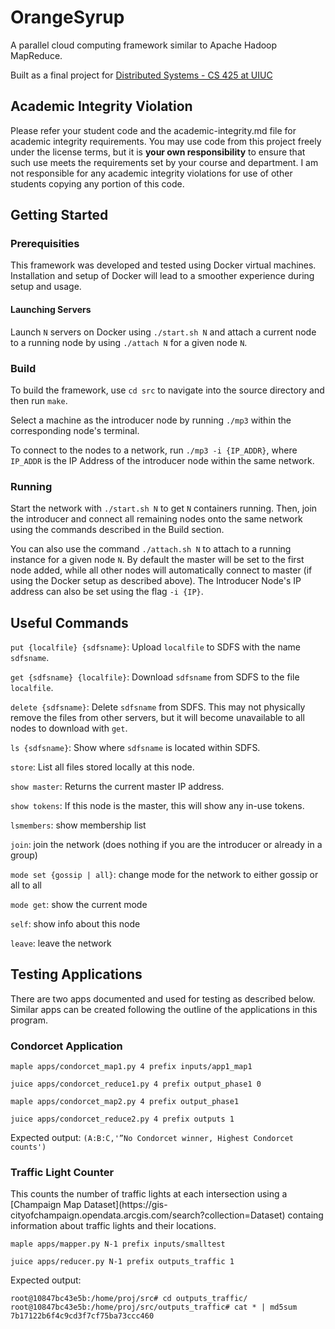 # OrangeSyrup
A parallel cloud computing framework similar to Apache Hadoop MapReduce.

Built as a final project for [Distributed Systems - CS 425 at UIUC](https://cs.illinois.edu/academics/courses/CS425)

## Academic Integrity Violation

Please refer your student code and the academic-integrity.md file for academic integrity requirements. You may use code from this project freely under the license terms, but it is **your own responsibility** to ensure that such use meets the requirements set by your course and department. I am not responsible for any academic integrity violations for use of other students copying any portion of this code.

## Getting Started

### Prerequisities

This framework was developed and tested using Docker virtual machines. Installation and setup of Docker will lead to a smoother experience during setup and usage.

#### Launching Servers

Launch `N` servers on Docker using `./start.sh N` and attach a current node to a running node by using `./attach N` for a given node `N`.

### Build

To build the framework, use `cd src` to navigate into the source directory and then run `make`.

Select a machine as the introducer node by running `./mp3` within the corresponding node's terminal.

To connect to the nodes to a network, run `./mp3 -i {IP_ADDR}`, where `IP_ADDR` is the IP Address of the introducer node within the same network.

### Running

Start the network with `./start.sh N` to get `N` containers running. Then, join the introducer and connect all remaining nodes onto the same network using the commands described in the Build section.

You can also use the command `./attach.sh N` to attach to a running instance for a given node `N`. By default the master will be set to the first node added, while all other nodes will automatically connect to master (if using the Docker setup as described above). The Introducer Node's IP address can also be set using the flag `-i {IP}`.

## Useful Commands

`put {localfile} {sdfsname}`: Upload `localfile` to SDFS with the name `sdfsname`.

`get {sdfsname} {localfile}`: Download `sdfsname` from SDFS to the file `localfile`.

`delete {sdfsname}`: Delete `sdfsname` from SDFS. This may not physically remove the files from other servers, but it will become unavailable to all nodes to download with `get`.

`ls {sdfsname}`: Show where `sdfsname` is located within SDFS.

`store`: List all files stored locally at this node.

`show master`: Returns the current master IP address.

`show tokens`: If this node is the master, this will show any in-use tokens.

`lsmembers`: show membership list

`join`: join the network (does nothing if you are the introducer or already in a group)

`mode set {gossip | all}`: change mode for the network to either gossip or all to all

`mode get`: show the current mode

`self`: show info about this node

`leave`: leave the network

## Testing Applications

There are two apps documented and used for testing as described below. Similar apps can be created following the outline of the applications in this program.

### Condorcet Application

`maple apps/condorcet_map1.py 4 prefix inputs/app1_map1`

`juice apps/condorcet_reduce1.py 4 prefix output_phase1 0`

`maple apps/condorcet_map2.py 4 prefix output_phase1`

`juice apps/condorcet_reduce2.py 4 prefix outputs 1`

Expected output:
`(A:B:C,'”No Condorcet winner, Highest Condorcet counts')`

### Traffic Light Counter

This counts the number of traffic lights at each intersection using a [Champaign Map Dataset](https://gis- cityofchampaign.opendata.arcgis.com/search?collection=Dataset) containg information about traffic lights and their locations. 

`maple apps/mapper.py N-1 prefix inputs/smalltest`

`juice apps/reducer.py N-1 prefix outputs_traffic 1`

Expected output:

```shell
root@10847bc43e5b:/home/proj/src# cd outputs_traffic/
root@10847bc43e5b:/home/proj/src/outputs_traffic# cat * | md5sum
7b17122b6f4c9cd3f7cf75ba73ccc460
```

